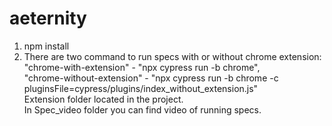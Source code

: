 # aeternity
1. npm install
2. There are two command to run specs with or without chrome extension: \
  "chrome-with-extension" - "npx cypress run -b chrome",\
  "chrome-without-extension" - "npx cypress run -b chrome -c pluginsFile=cypress/plugins/index_without_extension.js"
  \
 Extension folder located in the project.\
 In Spec_video folder you can find video of running specs.
